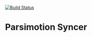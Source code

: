 [![Build Status](https://semaphoreapp.com/api/v1/projects/e62f9730-4565-44ee-9d7e-cc26c228f8fe/240763/badge.png)](https://semaphoreapp.com/faloi/syncer)

# Parsimotion Syncer
